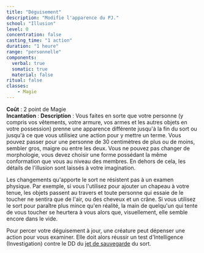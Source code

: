 ```yaml
---
title: "Déguisement"
description: "Modifie l'apparence du PJ."
school: "Illusion"
level: 0
concentration: false
casting_time: "1 action"
duration: "1 heure"
range: "personnelle"
components:
  verbal: true
  somatic: true
  material: false
ritual: false
classes:
    - Magie
---
```

**Coût** : 2 point de Magie    
**Incantation** : 
**Description** : Vous faites en sorte que votre personne (y compris vos vêtements, votre armure, vos armes et les autres objets en votre possession) prenne une apparence différente jusqu'à la fin du sort ou jusqu'à ce que vous utilisiez une action pour y mettre un terme. Vous pouvez passer pour une personne de 30 centimètres de plus ou de moins, sembler gros, maigre ou entre les deux. Vous ne pouvez pas changer de morphologie, vous devez choisir une forme possédant la même conformation que vous au niveau des membres. En dehors de cela, les détails de l'illusion sont laissés à votre imagination.

Les changements qu'apporte le sort ne résistent pas à un examen physique. Par exemple, si vous l'utilisez pour ajouter un chapeau à votre tenue, les objets passent au travers et toute personne qui essaie de le toucher ne sentira que de l'air, ou des cheveux et un crâne. Si vous utilisez le sort pour paraître plus mince qu'en réalité, la main de quelqu'un qui tente de vous toucher se heurtera à vous alors que, visuellement, elle semble encore dans le vide.

Pour percer votre déguisement à jour, une créature peut dépenser une action pour vous examiner. Elle doit alors réussir un test d'Intelligence (Investigation) contre le DD du [jet de sauvegarde](/utiliser-les-caracteristiques/#jets-de-sauvegarde) du sort.
